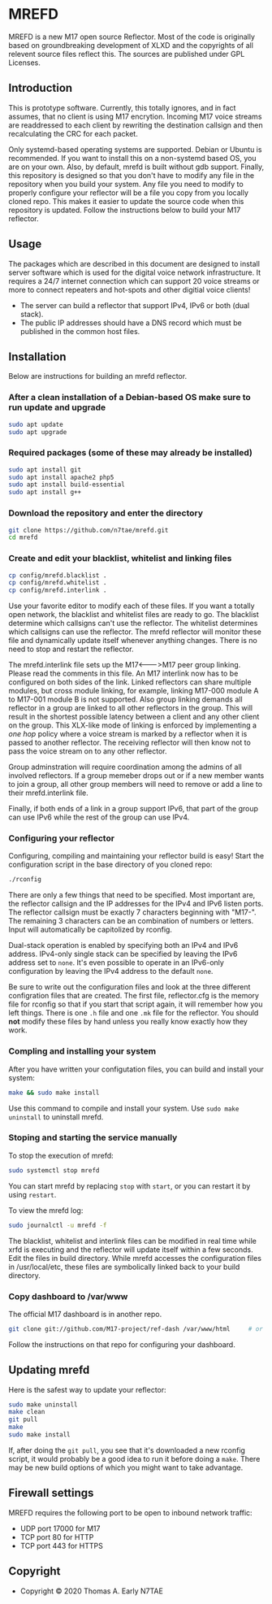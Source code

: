 # MREFD

MREFD is a new M17 open source Reflector. Most of the code is originally based on groundbreaking development of XLXD and the copyrights of all relevent source files reflect this. The sources are published under GPL Licenses.

## Introduction

This is prototype software. Currently, this totally ignores, and in fact assumes, that no client is using M17 encrytion. Incoming M17 voice streams are readdressed to each client by rewriting the destination callsign and then recalculating the CRC for each packet.

Only systemd-based operating systems are supported. Debian or Ubuntu is recommended. If you want to install this on a non-systemd based OS, you are on your own. Also, by default, mrefd is built without gdb support. Finally, this repository is designed so that you don't have to modify any file in the repository when you build your system. Any file you need to modify to properly configure your reflector will be a file you copy from you locally cloned repo. This makes it easier to update the source code when this repository is updated. Follow the instructions below to build your M17 reflector.

## Usage

The packages which are described in this document are designed to install server software which is used for the digital voice network infrastructure. It requires a 24/7 internet connection which can support 20 voice streams or more to connect repeaters and hot-spots and other digitial voice clients!

- The server can build a reflector that support IPv4, IPv6 or both (dual stack).
- The public IP addresses should have a DNS record which must be published in the common host files.

## Installation

Below are instructions for building an mrefd reflector.

### After a clean installation of a Debian-based OS make sure to run update and upgrade

```bash
sudo apt update
sudo apt upgrade
```

### Required packages (some of these may already be installed)

```bash
sudo apt install git
sudo apt install apache2 php5
sudo apt install build-essential
sudo apt install g++
```

### Download the repository and enter the directory

```bash
git clone https://github.com/n7tae/mrefd.git
cd mrefd
```

### Create and edit your blacklist, whitelist and linking files

```bash
cp config/mrefd.blacklist .
cp config/mrefd.whitelist .
cp config/mrefd.interlink .
```

Use your favorite editor to modify each of these files. If you want a totally open network, the blacklist and whitelist files are ready to go. The blacklist determine which callsigns can't use the reflector. The whitelist determines which callsigns can use the reflector. The mrefd reflector will monitor these file and dynamically update itself whenever anything changes. There is no need to stop and restart the reflector.

The mrefd.interlink file sets up the M17<--->M17 peer group linking. Please read the comments in this file. An M17 interlink now has to be configured on both sides of the link. Linked reflectors can share multiple modules, but cross module linking, for example, linking M17-000 module A to M17-001 module B is not supported. Also group linking demands all reflector in a group are linked to all other reflectors in the group. This will result in the shortest possible latency between a client and any other client on the group. This XLX-like mode of linking is enforced by implementing a *one hop* policy where a voice stream is marked by a reflector when it is passed to another reflector. The receiving reflector will then know not to pass the voice stream on to any other reflector.

Group adminstration will require coordination among the admins of all involved reflectors. If a group memeber drops out or if a new member wants to join a group, all other group members will need to remove or add a line to their mrefd.interlink file.

Finally, if both ends of a link in a group support IPv6, that part of the group can use IPv6 while the rest of the group can use IPv4.

### Configuring your reflector

Configuring, compiling and maintaining your reflector build is easy! Start the configuration script in the base directory of you cloned repo:

```bash
./rconfig
```

There are only a few things that need to be specified. Most important are, the reflector callsign and the IP addresses for the IPv4 and IPv6 listen ports. The reflector callsign must be exactly 7 characters beginning with "M17-". The remaining 3 characters can be an combination of numbers or letters. Input will automatically be capitolized by rconfig.

Dual-stack operation is enabled by specifying both an IPv4 and IPv6 address. IPv4-only single stack can be specified by leaving the IPv6 address set to `none`. It's even possible to operate in an IPv6-only configuration by leaving the IPv4 address to the default `none`.

Be sure to write out the configuration files and look at the three different configration files that are created. The first file, reflector.cfg is the memory file for rconfig so that if you start that script again, it will remember how you left things. There is one `.h` file and one `.mk` file for the reflector. You should **not** modify these files by hand unless you really know exactly how they work.

### Compling and installing your system

After you have written your configutation files, you can build and install your system:

```bash
make && sudo make install
```

Use this command to compile and install your system. Use `sudo make uninstall` to uninstall mrefd.

### Stoping and starting the service manually

To stop the execution of mrefd:

```bash
sudo systemctl stop mrefd
```

You can start mrefd by replacing `stop` with `start`, or you can restart it by using `restart`.

To view the mrefd log:

```bash
sudo journalctl -u mrefd -f
```

The blacklist, whitelist and interlink files can be modified in real time while xrfd is executing and the reflector will update itself within a few seconds. Edit the files in build directory. While mrefd accesses the configuration files in /usr/local/etc, these files are symbolically linked back to your build directory.

### Copy dashboard to /var/www

The official M17 dashboard is in another repo.

```bash
git clone git://github.com/M17-project/ref-dash /var/www/html     # or where ever you system www root is located
```

Follow the instructions on that repo for configuring your dashboard.

## Updating mrefd

Here is the safest way to update your reflector:

```bash
sudo make uninstall
make clean
git pull
make
sudo make install
```

If, after doing the `git pull`, you see that it's downloaded a new rconfig script, it would probably be a good idea to run it before doing a `make`. There may be new build options of which you might want to take advantage.

## Firewall settings

MREFD requires the following port to be open to inbound network traffic:

- UDP port 17000 for M17
- TCP port 80 for HTTP
- TCP port 443 for HTTPS

## Copyright

- Copyright © 2020 Thomas A. Early N7TAE
